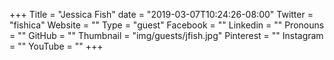 +++
Title = "Jessica Fish"
date = "2019-03-07T10:24:26-08:00"
Twitter = "fishica"
Website = ""
Type = "guest"
Facebook = ""
Linkedin = ""
Pronouns = ""
GitHub = ""
Thumbnail = "img/guests/jfish.jpg"
Pinterest = ""
Instagram = ""
YouTube = ""
+++
